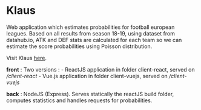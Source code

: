 # Klaus

Web application which estimates probabilities for football european leagues.
Based on all results from season 18-19, using dataset from datahub.io, ATK and DEF stats are calculated for each team so we can estimate the score probabilities using Poisson distribution.

Visit Klaus [here](http://51.38.68.118).


__front__ : Two versions : 
    - ReactJS application in folder client-react, served on _/client-react_
    - Vue.js application in folder client-vuejs, served on _/client-vuejs_

__back__ : NodeJS (Express). Serves statically the reactJS build folder, computes statistics and handles requests for probabilities.

